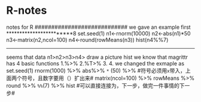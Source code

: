 # R-notes
notes for R 
############################
we gave an example first 
************************8
set.seed(1)
n1<-rnorm(10000)
n2<-abs(n1)*50
n3<-matrix(n2,ncol=100)
n4<-round(rowMeans(n3))
hist(n4%%7)
*****************************
seems that data n1>n2>n3>n4> draw a picture hist
we know that magrittr has 4 basic functions 
1.%>% 2.%T>% 3. 4.
we changed the exmaple as 
set.seed(1)
rnorm(1000) %>%
abs%>% `*` (50) %>%   #符号必须用`x`带入，上面两个符号，且数字要用（）扩出来#
matrix(ncol=100) %>%
rowMeans %>% round %>%
`%%`(7) %>% hist #可以直接连接为，下一步，做完一件事情的下一步#
